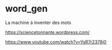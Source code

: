 # word_gen

La machine à inventer des mots 

https://sciencetonnante.wordpress.com/

https://www.youtube.com/watch?v=YsR7r2378j0
